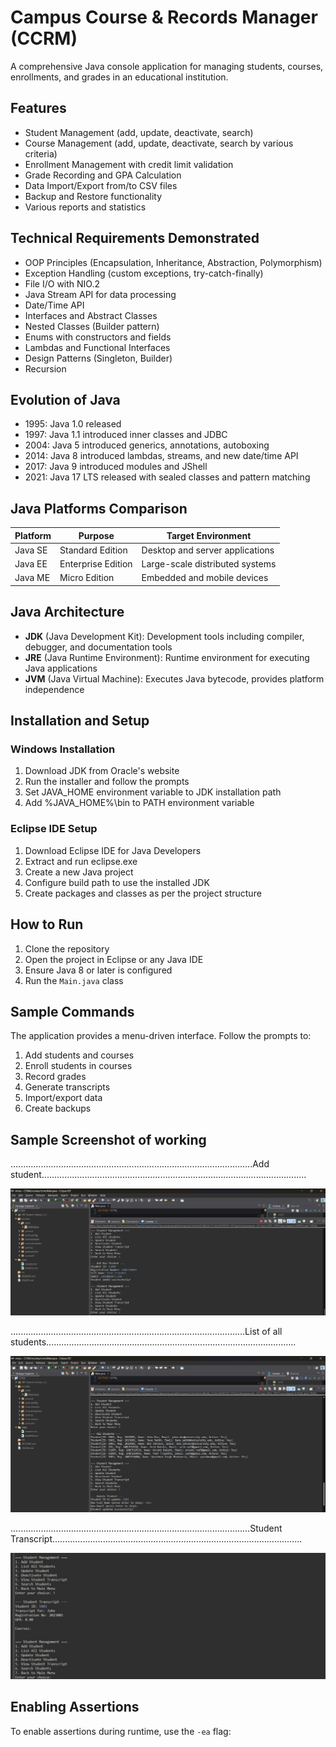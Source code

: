 # Campus Course & Records Manager (CCRM)

A comprehensive Java console application for managing students, courses, enrollments, and grades in an educational institution.

## Features

- Student Management (add, update, deactivate, search)
- Course Management (add, update, deactivate, search by various criteria)
- Enrollment Management with credit limit validation
- Grade Recording and GPA Calculation
- Data Import/Export from/to CSV files
- Backup and Restore functionality
- Various reports and statistics

## Technical Requirements Demonstrated

- OOP Principles (Encapsulation, Inheritance, Abstraction, Polymorphism)
- Exception Handling (custom exceptions, try-catch-finally)
- File I/O with NIO.2
- Java Stream API for data processing
- Date/Time API
- Interfaces and Abstract Classes
- Nested Classes (Builder pattern)
- Enums with constructors and fields
- Lambdas and Functional Interfaces
- Design Patterns (Singleton, Builder)
- Recursion

## Evolution of Java

- 1995: Java 1.0 released
- 1997: Java 1.1 introduced inner classes and JDBC
- 2004: Java 5 introduced generics, annotations, autoboxing
- 2014: Java 8 introduced lambdas, streams, and new date/time API
- 2017: Java 9 introduced modules and JShell
- 2021: Java 17 LTS released with sealed classes and pattern matching

## Java Platforms Comparison

| Platform | Purpose | Target Environment |
|----------|---------|-------------------|
| Java SE | Standard Edition | Desktop and server applications |
| Java EE | Enterprise Edition | Large-scale distributed systems |
| Java ME | Micro Edition | Embedded and mobile devices |

## Java Architecture

- **JDK** (Java Development Kit): Development tools including compiler, debugger, and documentation tools
- **JRE** (Java Runtime Environment): Runtime environment for executing Java applications
- **JVM** (Java Virtual Machine): Executes Java bytecode, provides platform independence

## Installation and Setup

### Windows Installation

1. Download JDK from Oracle's website
2. Run the installer and follow the prompts
3. Set JAVA_HOME environment variable to JDK installation path
4. Add %JAVA_HOME%\bin to PATH environment variable

### Eclipse IDE Setup

1. Download Eclipse IDE for Java Developers
2. Extract and run eclipse.exe
3. Create a new Java project
4. Configure build path to use the installed JDK
5. Create packages and classes as per the project structure

## How to Run

1. Clone the repository
2. Open the project in Eclipse or any Java IDE
3. Ensure Java 8 or later is configured
4. Run the `Main.java` class

## Sample Commands

The application provides a menu-driven interface. Follow the prompts to:

1. Add students and courses
2. Enroll students in courses
3. Record grades
4. Generate transcripts
5. Import/export data
6. Create backups

## Sample Screenshot of working

................................................................................................Add student.........................................................................................................

 <img src="https://github.com/yash-24-dot/java-project-VITyarthi/blob/main/CCRM/data/screenshots/WhatsApp%20Image%202025-09-24%20at%2019.17.47_42450441.jpg">

.............................................................................................List of all students...................................................................................................

 <img src="https://github.com/yash-24-dot/java-project-VITyarthi/blob/main/CCRM/data/screenshots/WhatsApp%20Image%202025-09-24%20at%2019.23.14_8939f1f7.jpg">

...............................................................................................Student Transcript...................................................................................................

 <img src="https://github.com/yash-24-dot/java-project-VITyarthi/blob/main/CCRM/data/screenshots/WhatsApp%20Image%202025-09-24%20at%2019.23.15_a4dad03d.jpg">

## Enabling Assertions

To enable assertions during runtime, use the `-ea` flag:
